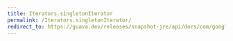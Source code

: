 ```yaml
---
title: Iterators.singletonIterator
permalink: /Iterators.singletonIterator/
redirect_to: https://guava.dev/releases/snapshot-jre/api/docs/com/google/common/collect/Iterators.html#singletonIterator-T-
---
```


